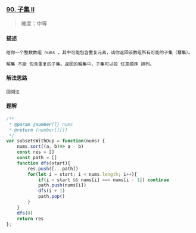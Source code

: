 ### [90. 子集 II](https://leetcode.cn/problems/subsets-ii/description/)

> 难度：中等

#### 描述

```
给你一个整数数组 nums ，其中可能包含重复元素，请你返回该数组所有可能的子集（幂集）。

解集 不能 包含重复的子集。返回的解集中，子集可以按 任意顺序 排列。
```

#### 解法思路

```
回溯法
```

#### 题解

```js
/**
 * @param {number[]} nums
 * @return {number[][]}
 */
var subsetsWithDup = function(nums) {
    nums.sort((a, b)=> a - b)
    const res = []
    const path = []
    function dfs(start){
        res.push([...path])
        for(let i = start; i < nums.length; i++){
            if(i > start && nums[i] === nums[i - 1]) continue
            path.push(nums[i])
            dfs(i + 1)
            path.pop()
        }
    }
    dfs(0)
    return res
};
```
